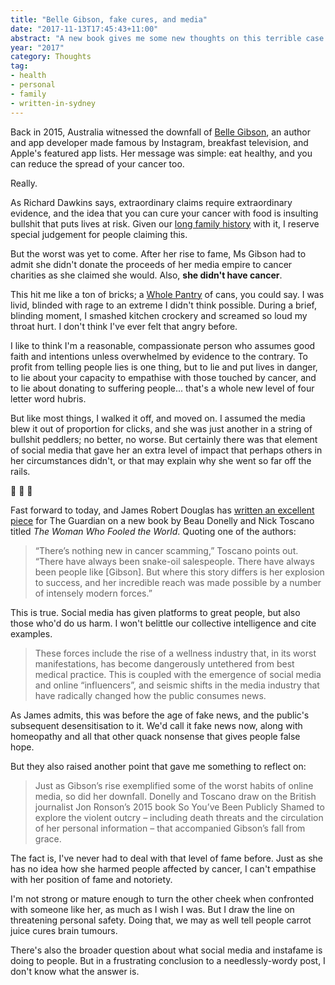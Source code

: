 ```yaml
---
title: "Belle Gibson, fake cures, and media"
date: "2017-11-13T17:45:43+11:00"
abstract: "A new book gives me some new thoughts on this terrible case."
year: "2017"
category: Thoughts
tag:
- health
- personal
- family
- written-in-sydney
---
```

Back in 2015, Australia witnessed the downfall of [Belle Gibson], an author and app developer made famous by Instagram, breakfast television, and Apple's featured app lists. Her message was simple: eat healthy, and you can reduce the spread of your cancer too.

Really.

As Richard Dawkins says, extraordinary claims require extraordinary evidence, and the idea that you can cure your cancer with food is insulting bullshit that puts lives at risk. Given our [long family history] with it, I reserve special judgement for people claiming this.

But the worst was yet to come. After her rise to fame, Ms Gibson had to admit she didn't donate the proceeds of her media empire to cancer charities as she claimed she would. Also, **she didn't have cancer**.

This hit me like a ton of bricks; a [Whole Pantry] of cans, you could say. I was livid, blinded with rage to an extreme I didn't think possible. During a brief, blinding moment, I smashed kitchen crockery and screamed so loud my throat hurt. I don't think I've ever felt that angry before.

I like to think I'm a reasonable, compassionate person who assumes good faith and intentions unless overwhelmed by evidence to the contrary. To profit from telling people lies is one thing, but to lie and put lives in danger, to lie about your capacity to empathise with those touched by cancer, and to lie about donating to suffering people... that's a whole new level of four letter word hubris.

But like most things, I walked it off, and moved on. I assumed the media blew it out of proportion for clicks, and she was just another in a string of bullshit peddlers; no better, no worse. But certainly there was that element of social media that gave her an extra level of impact that perhaps others in her circumstances didn't, or that may explain why she went so far off the rails.

<p>🌲 🌲 🌲</p>

Fast forward to today, and James Robert Douglas has [written an excellent piece] for The Guardian on a new book by Beau Donelly and Nick Toscano titled *The Woman Who Fooled the World*. Quoting one of the authors:

> “There’s nothing new in cancer scamming,” Toscano points out. “There have always been snake-oil salespeople. There have always been people like [Gibson]. But where this story differs is her explosion to success, and her incredible reach was made possible by a number of intensely modern forces.”

This is true. Social media has given platforms to great people, but also those who'd do us harm. I won't belittle our collective intelligence and cite examples.

> These forces include the rise of a wellness industry that, in its worst manifestations, has become dangerously untethered from best medical practice. This is coupled with the emergence of social media and online “influencers”, and seismic shifts in the media industry that have radically changed how the public consumes news. 

As James admits, this was before the age of fake news, and the public's subsequent desensitisation to it. We'd call it fake news now, along with homeopathy and all that other quack nonsense that gives people false hope.

But they also raised another point that gave me something to reflect on:

> Just as Gibson’s rise exemplified some of the worst habits of online media, so did her downfall. Donelly and Toscano draw on the British journalist Jon Ronson’s 2015 book So You’ve Been Publicly Shamed to explore the violent outcry – including death threats and the circulation of her personal information – that accompanied Gibson’s fall from grace.

The fact is, I've never had to deal with that level of fame before. Just as she has no idea how she harmed people affected by cancer, I can't empathise with her position of fame and notoriety.

I'm not strong or mature enough to turn the other cheek when confronted with someone like her, as much as I wish I was. But I draw the line on threatening personal safety. Doing that, we may as well tell people carrot juice cures brain tumours.

There's also the broader question about what social media and instafame is doing to people. But in a frustrating conclusion to a needlessly-wordy post, I don't know what the answer is.

[Belle Gibson]: https://en.wikipedia.org/wiki/Belle_Gibson
[long family history]: https://rubenerd.com/dedication/
[Whole Pantry]: https://en.wikipedia.org/wiki/Belle_Gibson#The_Whole_Pantry
[written an excellent piece]: https://www.theguardian.com/books/2017/nov/13/behind-belle-gibsons-cancer-con-everything-about-this-story-is-extreme


